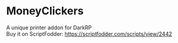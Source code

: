 # MoneyClickers
A unique printer addon for DarkRP  
Buy it on ScriptFodder: https://scriptfodder.com/scripts/view/2442
